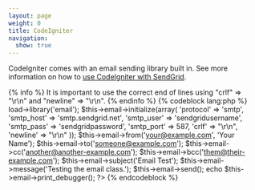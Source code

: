 ```yaml
---
layout: page
weight: 0
title: CodeIgniter
navigation:
  show: true
---
```


CodeIgniter comes with an email sending library built in. See more information on how to [use CodeIgniter with SendGrid](http://codeigniter.com/user_guide/libraries/email.html).


{% info %} It is important to use the correct end of lines using "crlf" =\> "\\r\\n" and "newline" =\> "\\r\\n". {% endinfo %}
 {% codeblock lang:php %} <?php $this- ?>load-\>library('email'); \$this-\>email-\>initialize(array( 'protocol' =\> 'smtp', 'smtp_host' =\> 'smtp.sendgrid.net', 'smtp_user' =\> 'sendgridusername', 'smtp_pass' =\> 'sendgridpassword', 'smtp_port' =\> 587, 'crlf' =\> "\\r\\n", 'newline' =\> "\\r\\n" )); \$this-\>email-\>from('your@example.com', 'Your Name'); \$this-\>email-\>to('someone@example.com'); \$this-\>email-\>cc('another@another-example.com'); \$this-\>email-\>bcc('them@their-example.com'); \$this-\>email-\>subject('Email Test'); \$this-\>email-\>message('Testing the email class.'); \$this-\>email-\>send(); echo \$this-\>email-\>print_debugger(); ?\> {% endcodeblock %}
